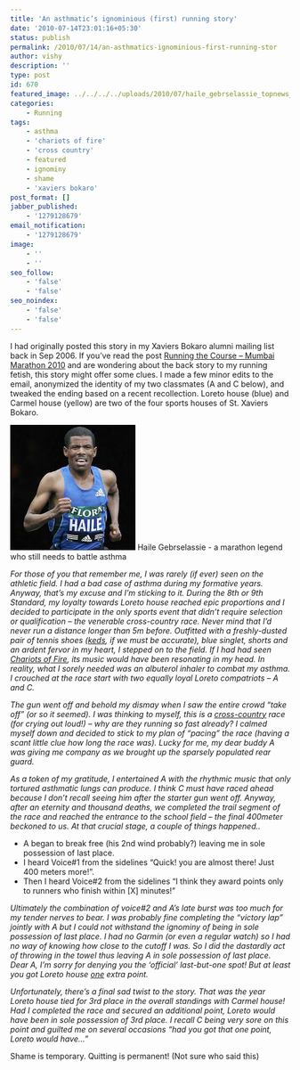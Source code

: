 ```yaml
---
title: 'An asthmatic’s ignominious (first) running story'
date: '2010-07-14T23:01:16+05:30'
status: publish
permalink: /2010/07/14/an-asthmatics-ignominious-first-running-stor
author: vishy
description: ''
type: post
id: 670
featured_image: ../../../../uploads/2010/07/haile_gebrselassie_topnews_in.jpeg
categories: 
    - Running
tags:
    - asthma
    - 'chariots of fire'
    - 'cross country'
    - featured
    - ignominy
    - shame
    - 'xaviers bokaro'
post_format: []
jabber_published:
    - '1279128679'
email_notification:
    - '1279128679'
image:
    - ''
    - ''
seo_follow:
    - 'false'
    - 'false'
seo_noindex:
    - 'false'
    - 'false'
---
```

I had originally posted this story in my Xaviers Bokaro alumni mailing list back in Sep 2006. If you’ve read the post [Running the Course – Mumbai Marathon 2010](https://www.ulaar.com/2010/02/14/running-the-course-mumbai-marathon-2010/) and are wondering about the back story to my running fetish, this story might offer some clues. I made a few minor edits to the email, anonymized the identity of my two classmates (A and C below), and tweaked the ending based on a recent recollection. Loreto house (blue) and Carmel house (yellow) are two of the four sports houses of St. Xaviers Bokaro.

![](../../../../uploads/2010/07/haile_gebrselassie_topnews_in.jpeg) Haile Gebrselassie - a marathon legend who still needs to battle asthma

*For those of you that remember me, I was rarely (if ever) seen on the athletic field. I had a bad case of asthma during my formative years. Anyway, that’s my excuse and I’m sticking to it.* *During the 8th or 9th Standard, my loyalty towards Loreto house reached epic proportions and I decided to participate in the only sports event that didn’t require selection or qualification – the venerable cross-country race. Never mind that I’d never run a distance longer than 5m before. Outfitted with a freshly-dusted pair of tennis shoes (*[*keds*](http://en.wikipedia.org/wiki/Keds_(shoes))*, if we must be accurate), blue singlet, shorts and an ardent fervor in my heart, I stepped on to the field. If I had had seen [Chariots of Fire](http://en.wikipedia.org/wiki/Chariots_of_Fire), its music would have been resonating in my head. In reality, what I sorely needed was an albuterol inhaler to combat my asthma. I crouched at the race start with two equally loyal Loreto compatriots – A and C.*

*The gun went off and behold my dismay when I saw the entire crowd “take off” (or so it seemed). I was thinking to myself, this is a <span style="text-decoration: underline;">cross-country</span> race (for crying out loud!) – why are they running so fast already? I calmed myself down and decided to stick to my plan of “pacing” the race (having a scant little clue how long the race was). Lucky for me, my dear buddy A was giving me company as we brought up the sparsely populated rear guard.*

*As a token of my gratitude, I entertained A with the rhythmic music that only tortured asthmatic lungs can produce. I think C must have raced ahead because I don’t recall seeing him after the starter gun went off. Anyway, after an eternity and thousand deaths, we completed the trail segment of the race and reached the entrance to the school field – the final 400meter beckoned to us. At that crucial stage, a couple of things happened..*

- A began to break free (his 2nd wind probably?) leaving me in sole possession of last place.
- I heard Voice#1 from the sidelines “Quick! you are almost there! Just 400 meters more!”.
- Then I heard Voice#2 from the sidelines “I think they award points only to runners who finish within \[X\] minutes!”

*Ultimately the combination of voice#2 and A’s late burst was too much for my tender nerves to bear. I was probably fine completing the “victory lap” jointly with A but I could not withstand the ignominy of being in sole possession of last place. I had no Garmin (or even a regular watch) so I had no way of knowing how close to the cutoff I was. So I did the dastardly act of throwing in the towel thus leaving A in sole possession of last place. Dear A, I’m sorry for denying you the ‘official’ last-but-one spot! But at least you got Loreto house <span style="text-decoration: underline;">one</span>* *extra point.*

*Unfortunately, there’s a final sad twist to the story. That was the year Loreto house tied for 3rd place in the overall standings with Carmel house! Had I completed the race and secured an additional point, Loreto would have been in sole possession of 3rd place. I recall C being very sore on this point and guilted me on several occasions “had you got that one point, Loreto would have…”*

Shame is temporary. Quitting is permanent! (Not sure who said this)

